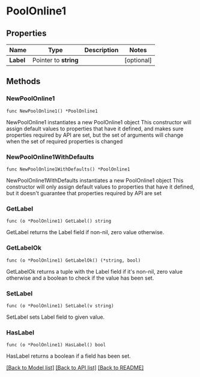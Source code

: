 # PoolOnline1

## Properties

Name | Type | Description | Notes
------------ | ------------- | ------------- | -------------
**Label** | Pointer to **string** |  | [optional] 

## Methods

### NewPoolOnline1

`func NewPoolOnline1() *PoolOnline1`

NewPoolOnline1 instantiates a new PoolOnline1 object
This constructor will assign default values to properties that have it defined,
and makes sure properties required by API are set, but the set of arguments
will change when the set of required properties is changed

### NewPoolOnline1WithDefaults

`func NewPoolOnline1WithDefaults() *PoolOnline1`

NewPoolOnline1WithDefaults instantiates a new PoolOnline1 object
This constructor will only assign default values to properties that have it defined,
but it doesn't guarantee that properties required by API are set

### GetLabel

`func (o *PoolOnline1) GetLabel() string`

GetLabel returns the Label field if non-nil, zero value otherwise.

### GetLabelOk

`func (o *PoolOnline1) GetLabelOk() (*string, bool)`

GetLabelOk returns a tuple with the Label field if it's non-nil, zero value otherwise
and a boolean to check if the value has been set.

### SetLabel

`func (o *PoolOnline1) SetLabel(v string)`

SetLabel sets Label field to given value.

### HasLabel

`func (o *PoolOnline1) HasLabel() bool`

HasLabel returns a boolean if a field has been set.


[[Back to Model list]](../README.md#documentation-for-models) [[Back to API list]](../README.md#documentation-for-api-endpoints) [[Back to README]](../README.md)


